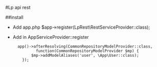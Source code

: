 
#Lp api rest

##install
- Add app.php $app->register(LpRest\RestServiceProvider::class);
- Add in AppServiceProvider::register
        
        app()->afterResolving(CommonRepositoryModelProvider::class, 
                function(CommonRepositoryModelProvider $mp) {              
              $mp->addModelAliases('user', \App\User::class);
          });